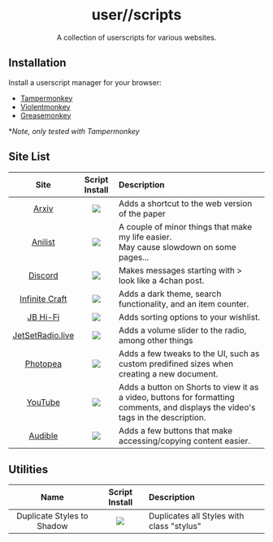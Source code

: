<div align="center">
    <h1>user//scripts</h1>
    <p>A collection of userscripts for various websites.</p>
</div>

## Installation


Install a userscript manager for your browser:

- [Tampermonkey](https://www.tampermonkey.net/)
- [Violentmonkey](https://violentmonkey.github.io/)
- [Greasemonkey](https://www.greasespot.net/)  

\**Note, only tested with Tampermonkey*

## Site List

| Site | Script Install | Description |
| :---: | :---: | :--- |
| [Arxiv](https://arxiv.org/) | <a href="https://github.com/Jordy3D/user_____/raw/main/scripts/ArxivWebShortcut.user.js"><img src="https://img.shields.io/badge/INSTALL-v0.2-blue.svg"></a> | Adds a shortcut to the web version of the paper |
| [Anilist](https://www.anilist.co/) | <a href="https://github.com/Jordy3D/user_____/raw/main/scripts/BanesAnilistChanges.user.js"><img src="https://img.shields.io/badge/INSTALL-v0.3-blue.svg"></a> | A couple of minor things that make my life easier.<br>May cause slowdown on some pages... |
| [Discord](https://discord.com/) | <a href="https://github.com/Jordy3D/user_____/raw/main/scripts/DiscordChan.user.js"><img src="https://img.shields.io/badge/INSTALL-v1.3.1-blue.svg"></a> | Makes messages starting with > look like a 4chan post. |
| [Infinite Craft](https://neal.fun/infinite-craft/) | <a href="https://github.com/Jordy3D/user_____/raw/main/scripts/InfiniteCraftPlus.user.js"><img src="https://img.shields.io/badge/INSTALL-v0.3.1-blue.svg"></a> | Adds a dark theme, search functionality, and an item counter. |
| [JB Hi-Fi](https://www.jbhifi.com.au/) | <a href="https://github.com/Jordy3D/user_____/raw/main/scripts/JBPlus.user.js"><img src="https://img.shields.io/badge/INSTALL-v0.2.0-blue.svg"></a> | Adds sorting options to your wishlist. |
| [JetSetRadio.live](https://jetsetradio.live/) | <a href="https://github.com/Jordy3D/user_____/raw/main/scripts/JSRLPlus.user.js"><img src="https://img.shields.io/badge/INSTALL-v0.5.0-blue.svg"></a> | Adds a volume slider to the radio, among other things |
| [Photopea](https://www.photopea.com/) | <a href="https://github.com/Jordy3D/user_____/raw/main/scripts/PhotopeaTweaks.user.js"><img src="https://img.shields.io/badge/INSTALL-v0.1.5-blue.svg"></a> | Adds a few tweaks to the UI, such as custom predifined sizes when creating a new document. |
| [YouTube](https://www.youtube.com/) | <a href="https://github.com/Jordy3D/user_____/raw/main/scripts/YouTubePlus.user.js"><img src="https://img.shields.io/badge/INSTALL-v0.8.0-blue.svg"></a> | Adds a button on Shorts to view it as a video, buttons for formatting comments, and displays the video's tags in the description. |
| [Audible](https://www.audible.com/) | <a href="https://github.com/Jordy3D/user_____/raw/main/scripts/audibleBonus.user.js"><img src="https://img.shields.io/badge/INSTALL-v0.1-blue.svg"></a> | Adds a few buttons that make accessing/copying content easier. |

## Utilities

| Name | Script Install | Description |
| :---: | :---: | :--- |
| Duplicate Styles to Shadow | <a href="https://github.com/Jordy3D/user_____/raw/main/scripts/DuplicateStylestoShadow.user.js"><img src="https://img.shields.io/badge/INSTALL-v0.1.0-blue.svg"></a> | Duplicates all Styles with class "stylus" |
